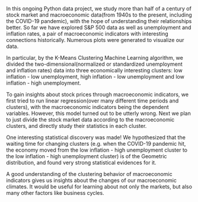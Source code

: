 In this ongoing Python data project, we study more than half of a century of stock market and macroeconomic data(from 1940s to the present, including the COVID-19 pandemic), with the hope of understanding their relationships better. So far we have explored S&P 500 data as well as unemployment and inflation rates, a pair of macroeconomic indicators with interesting connections historically. Numerous plots were generated to visualize our data. 

In particular, by the K-Means Clustering Machine Learning algorithm, we divided the two-dimensional(normalized or standardized unemployment and inflation rates) data into three economically interesting clusters: low inflation - low unemployment, high inflation - low unemployment and low inflation - high unemployment. 

To gain insights about stock prices through macroeconomic indicators, we first tried to run linear regression(over many different time periods and clusters), with the macroeconomic indicators being the dependent variables. However, this model turned out to be utterly wrong. Next we plan to just divide the stock market data according to the macroeconomic clusters, and directly study their statistics in each cluster. 

One interesting statistical discovery was made! We hypothesized that the waiting time for changing clusters (e.g. when the COVID-19 pandemic hit, the economy moved from the low inflation - high unemployment cluster to the low inflation - high unemployment cluster) is of the Geometric distribution, and found very strong statistical evidences for it. 

A good understanding of the clustering behavior of macroeconomic indicators gives us insights about the changes of our macroeconomic climates. It would be useful for learning about not only the markets, but also many other factors like business cycles. 




